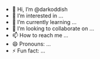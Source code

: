- 👋 Hi, I’m @darkoddish
- 👀 I’m interested in ...
- 🌱 I’m currently learning ...
- 💞️ I’m looking to collaborate on ...
- 📫 How to reach me ...
- 😄 Pronouns: ...
- ⚡ Fun fact: ...

<!---
darkoddish/darkoddish is a ✨ special ✨ repository because its `README.md` (this file) appears on your GitHub profile.
You can click the Preview link to take a look at your changes.
--->
